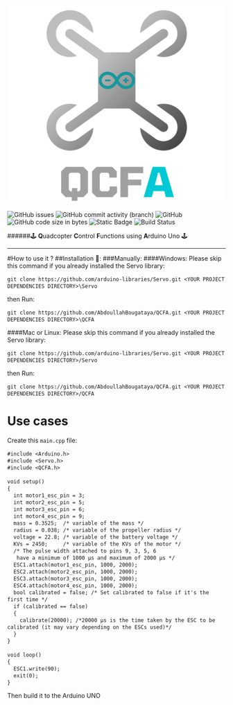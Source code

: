 ![QCFA](./img/QCFA.png)

![GitHub issues](https://img.shields.io/github/issues/AbdoullahBougataya/QCFA?style=flat-square&logo=github&logoColor=cyan&color=cyan&link=https%3A%2F%2Fgithub.com%2FAbdoullahBougataya%2FQCFA%2Fissues%3Fq%3Dis%253Aopen)
![GitHub commit activity (branch)](https://img.shields.io/github/commit-activity/t/AbdoullahBougataya/QCFA/main?style=flat-square&logo=git&logoColor=cyan&color=cyan&link=https%3A%2F%2Fgithub.com%2FAbdoullahBougataya%2FQCFA%2Fcommits%2Fmain)
![GitHub](https://img.shields.io/github/license/AbdoullahBougataya/QCFA?style=flat-square&logo=firefox&logoColor=cyan&color=cyan&link=https%3A%2F%2Fgithub.com%2FAbdoullahBougataya%2FQCFA%2Fblob%2Fmain%2FLICENSE)
![GitHub code size in bytes](https://img.shields.io/github/languages/code-size/AbdoullahBougataya/QCFA?style=flat-square&logo=github&logoColor=cyan&color=cyan&link=%23)
![Static Badge](https://img.shields.io/badge/Runs_on-Arduino_UNO-cyan?style=flat-square&logo=arduino&link=https%3A%2F%2Fstore.arduino.cc%2Fproducts%2Farduino-uno-rev3)
![Build Status](https://img.shields.io/badge/build-passing-cyan?style=flat-square&logo=arduino&logoColor=cyan)

######🕹️ **Q**uadcopter **C**ontrol **F**unctions using **A**rduino Uno 🕹️

---

#How to use it ?
##Installation 💾:
###Manually:
####Windows:
Please skip this command if you already installed the Servo library:
```
git clone https://github.com/arduino-libraries/Servo.git <YOUR PROJECT DEPENDENCIES DIRECTORY>\Servo
```
then Run:
```
git clone https://github.com/AbdoullahBougataya/QCFA.git <YOUR PROJECT DEPENDENCIES DIRECTORY>\QCFA
```
####Mac or Linux:
Please skip this command if you already installed the Servo library:
```
git clone https://github.com/arduino-libraries/Servo.git <YOUR PROJECT DEPENDENCIES DIRECTORY>/Servo
```
then Run:
```
git clone https://github.com/AbdoullahBougataya/QCFA.git <YOUR PROJECT DEPENDENCIES DIRECTORY>/QCFA
```
# Use cases
Create this `main.cpp` file:
```
#include <Arduino.h>
#include <Servo.h>
#include <QCFA.h>

void setup()
{
  int motor1_esc_pin = 3;
  int motor2_esc_pin = 5;
  int motor3_esc_pin = 6;
  int motor4_esc_pin = 9;
  mass = 0.3525;  /* variable of the mass */
  radius = 0.038; /* variable of the propeller radius */
  voltage = 22.8; /* variable of the battery voltage */
  KVs = 2450;     /* variable of the KVs of the motor */
  /* The pulse width attached to pins 9, 3, 5, 6
   have a minimum of 1000 µs and maximum of 2000 µs */
  ESC1.attach(motor1_esc_pin, 1000, 2000);
  ESC2.attach(motor2_esc_pin, 1000, 2000);
  ESC3.attach(motor3_esc_pin, 1000, 2000);
  ESC4.attach(motor4_esc_pin, 1000, 2000);
  bool calibrated = false; /* Set calibrated to false if it's the first time */
  if (calibrated == false)
  {
    calibrate(20000); /*20000 µs is the time taken by the ESC to be calibrated (it may vary depending on the ESCs used)*/
  }
}

void loop()
{
  ESC1.write(90);
  exit(0);
}
```
Then build it to the Arduino UNO
